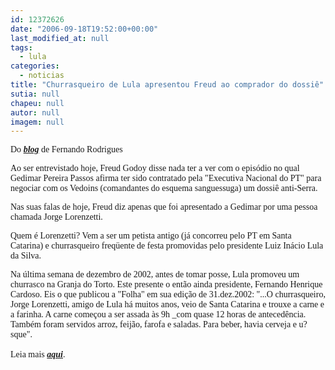 ```yaml
---
id: 12372626
date: "2006-09-18T19:52:00+00:00"
last_modified_at: null
tags:
  - lula
categories:
  - noticias
title: "Churrasqueiro de Lula apresentou Freud ao comprador do dossiê"
sutia: null
chapeu: null
autor: null
imagem: null
---
```

<p><span style="font-family: Verdana;">Do <strong><em><a href="http://fivenews.sjcc.com.br/https:/uolpolitica.blog.uol.com.br/" target="_blank" rel="noopener noreferrer">blog</a></em></strong> de Fernando Rodrigues</span></p>
<p><span style="font-family: Verdana;">Ao ser entrevistado hoje, Freud Godoy disse nada ter a ver com o epis&oacute;dio no qual Gedimar Pereira Passos afirma ter sido contratado pela "Executiva Nacional do PT" para negociar com os Vedoins (comandantes do esquema sanguessuga) um dossi&ecirc; anti-Serra.</span></p>
<p><span style="font-family: Verdana;">Nas suas falas de hoje, Freud diz apenas que foi apresentado a Gedimar por uma pessoa chamada Jorge Lorenzetti.</span></p>
<p><span style="font-family: Verdana;">Quem &eacute; Lorenzetti? Vem a ser um petista antigo (j&aacute; concorreu pelo PT em Santa Catarina) e churrasqueiro freq&uuml;ente de festa promovidas pelo presidente Luiz In&aacute;cio Lula da Silva.</span></p>
<p><span style="font-family: Verdana;">Na &uacute;ltima semana de dezembro de 2002, antes de tomar posse, Lula promoveu um churrasco na Granja do Torto. Este presente o ent&atilde;o ainda presidente, Fernando Henrique Cardoso. Eis o que publicou a "Folha" em sua edi&ccedil;&atilde;o de 31.dez.2002: "...O churrasqueiro, Jorge Lorenzetti, amigo de Lula h&aacute; muitos anos, veio de Santa Catarina e trouxe a carne e a farinha. A carne come&ccedil;ou a ser assada &agrave;s 9h _com quase 12 horas de anteced&ecirc;ncia. Tamb&eacute;m foram servidos arroz, feij&atilde;o, farofa e saladas. Para beber, havia cerveja e u?sque".<br /><br />Leia mais <strong><em><a href="http://fivenews.sjcc.com.br/https:/uolpolitica.blog.uol.com.br/" target="_blank" rel="noopener noreferrer">aqui</a></em></strong>.</span></p>
